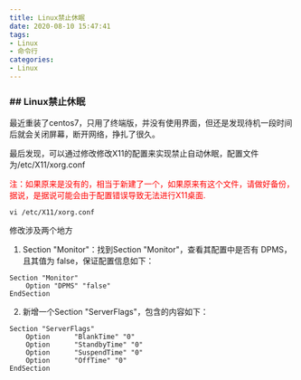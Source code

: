 ```yaml
---
title: Linux禁止休眠
date: 2020-08-10 15:47:41
tags:
- Linux
- 命令行
categories:
- Linux
---
```


### ## Linux禁止休眠

最近重装了centos7，只用了终端版，并没有使用界面，但还是发现待机一段时间后就会关闭屏幕，断开网络，挣扎了很久。

最后发现，可以通过修改修改X11的配置来实现禁止自动休眠，配置文件为/etc/X11/xorg.conf

<font style="color:red">注：如果原来是没有的，相当于新建了一个，如果原来有这个文件，请做好备份，据说，是据说可能会由于配置错误导致无法进行X11桌面.</font>

<!--more-->

```shell
vi /etc/X11/xorg.conf
```

修改涉及两个地方

1.  Section "Monitor"：找到Section "Monitor"，查看其配置中是否有 DPMS，且其值为 false，保证配置信息如下：

   ```shell
   Section "Monitor"
       Option "DPMS" "false"
   EndSection
   ```

2.  新增一个Section "ServerFlags"，包含的内容如下：

   ```shell
   Section "ServerFlags"
       Option      "BlankTime" "0"
       Option      "StandbyTime" "0"
       Option      "SuspendTime" "0"
       Option      "OffTime" "0"
   EndSection
   ```

   